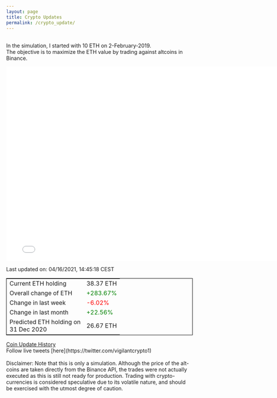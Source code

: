 ```yaml
---
layout: page
title: Crypto Updates
permalink: /crypto_update/
---
```

<!-- Global site tag (gtag.js) - Google Analytics -->
<script async src="https://www.googletagmanager.com/gtag/js?id=UA-103831149-5"></script>
<script>
  window.dataLayer = window.dataLayer || [];
  function gtag(){dataLayer.push(arguments);}
  gtag('js', new Date());

  gtag('config', 'UA-103831149-5');
</script>
<br>In the simulation, I started with 10 ETH on 2-February-2019.<br>The objective is to maximize the ETH value by trading against altcoins 
in Binance.

<iframe width="775" height="525" frameborder="0" scrolling="no" src="//plotly.com/~vikramaditya91/109.embed"></iframe>

Last updated on: 04/16/2021, 14:45:18 CEST 
<table style="border:1px solid black;margin-left:auto;margin-right:auto;">
	<tbody>
	<tr>
		<td>Current ETH holding</td>
		<td>     38.37 ETH</td>
	</tr>
	<tr>
		<td>Overall change of ETH</td>
		<td><font color="green">+283.67%</font></td>
	</tr>
	<tr>
		<td>Change in last week</td>
		<td><font color="red">-6.02%</font></td>
	</tr>
	<tr>
		<td>Change in last month</td>
		<td><font color="green">+22.56%</font></td>
	</tr>
    <tr>
		<td>Predicted ETH holding on<br>31 Dec 2020</td>
		<td>     26.67 ETH</td>
	</tr>
	</tbody>
</table>
<a href="{{ site.baseurl }}/crypto_history">Coin Update History</a>
<br>
Follow live tweets [here](https://twitter.com/vigilantcrypto1)
<br>
<br>
Disclaimer:
Note that this is only a simulation. Although the price of the alt-coins are taken directly from the Binance API, the trades were not actually executed as this is still not ready for production.
Trading with crypto-currencies is considered speculative due to its volatile nature, and should be exercised with the utmost degree of caution.
